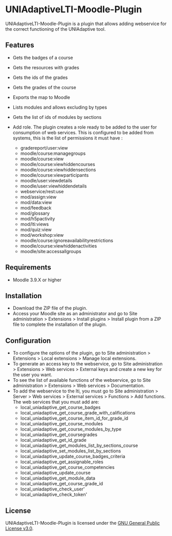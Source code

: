 # UNIAdaptiveLTI-Moodle-Plugin

UNIAdaptiveLTI-Moodle-Plugin is a plugin that allows adding webservice for the correct functioning of the UNIAdaptive tool.

## Features

- Gets the badges of a course
- Gets the resources with grades
- Gets the ids of the grades
- Gets the grades of the course
- Exports the map to Moodle
- Lists modules and allows excluding by types
- Gets the list of ids of modules by sections

- Add role.
  The plugin creates a role ready to be added to the user for consumption of web services. This is configured to be added from systems, this is the list of permissions it must have :
  - gradereport/user:view
  - moodle/course:managegroups
  - moodle/course:view
  - moodle/course:viewhiddencourses
  - moodle/course:viewhiddensections
  - moodle/course:viewparticipants
  - moodle/user:viewdetails
  - moodle/user:viewhiddendetails
  - webservice/rest:use
  - mod/assign:view
  - mod/data:view
  - mod/feedback
  - mod/glossary
  - mod/h5pactivity
  - mod/lti:views
  - mod/quiz:view
  - mod/workshop:view
  - moodle/course:ignoreavailabilityrestrictions
  - moodle/course:viewhiddenactivities
  - moodle/site:accessallgroups

## Requirements

- Moodle 3.9.X or higher

## Installation

- Download the ZIP file of the plugin.
- Access your Moodle site as an administrator and go to Site administration > Extensions > Install plugins > Install plugin from a ZIP file to complete the installation of the plugin.

## Configuration

- To configure the options of the plugin, go to Site administration > Extensions > Local extensions > Manage local extensions.
- To generate an access key to the webservice, go to Site administration > Extensions > Web services > External keys and create a new key for the user you want.
- To see the list of available functions of the webservice, go to Site administration > Extensions > Web services > Documentation.
- To add the webservice to the lti, you must go to Site administration > Server > Web services > External services > Functions > Add functions.
  The web services that you must add are:
  - local_uniadaptive_get_course_badges
  - local_uniadaptive_get_course_grade_with_califications
  - local_uniadaptive_get_course_item_id_for_grade_id
  - local_uniadaptive_get_course_modules
  - local_uniadaptive_get_course_modules_by_type
  - local_uniadaptive_get_coursegrades
  - local_uniadaptive_get_id_grade
  - local_uniadaptive_get_modules_list_by_sections_course
  - local_uniadaptive_set_modules_list_by_sections
  - local_uniadaptive_update_course_badges_criteria
  - local_uniadaptive_get_assignable_roles
  - local_uniadaptive_get_course_competencies
  - local_uniadaptive_update_course
  - local_uniadaptive_get_module_data
  - local_uniadaptive_get_course_grade_id
  - local_uniadaptive_check_user'
  - local_uniadaptive_check_token'

## License

UNIAdaptiveLTI-Moodle-Plugin is licensed under the [GNU General Public License v3.0](https://www.gnu.org/licenses/gpl-3.0.html).
